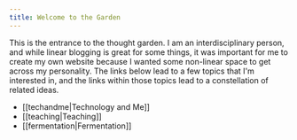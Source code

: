 ```yaml
---
title: Welcome to the Garden
---
```

This is the entrance to the thought garden. I am an interdisciplinary person, and while linear blogging is great for some things, it was important for me to create my own website because I wanted some non-linear space to get across my personality. The links below lead to a few topics that I'm interested in, and the links within those topics lead to a constellation of related ideas.

- [[techandme|Technology and Me]]
- [[teaching|Teaching]]
- [[fermentation|Fermentation]]